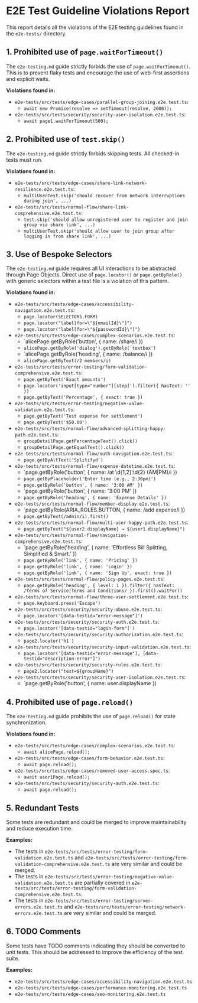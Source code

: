 # E2E Test Guideline Violations Report

This report details all the violations of the E2E testing guidelines found in the `e2e-tests/` directory.

## 1. Prohibited use of `page.waitForTimeout()`

The `e2e-testing.md` guide strictly forbids the use of `page.waitForTimeout()`. This is to prevent flaky tests and encourage the use of web-first assertions and explicit waits.

**Violations found in:**

-   `e2e-tests/src/tests/edge-cases/parallel-group-joining.e2e.test.ts`:
    -   `await new Promise(resolve => setTimeout(resolve, 2000));`
-   `e2e-tests/src/tests/security/security-user-isolation.e2e.test.ts`:
    -   `await page1.waitForTimeout(500);`

## 2. Prohibited use of `test.skip()`

The `e2e-testing.md` guide strictly forbids skipping tests. All checked-in tests must run.

**Violations found in:**

-   `e2e-tests/src/tests/edge-cases/share-link-network-resilience.e2e.test.ts`:
    -   `multiUserTest.skip('should recover from network interruptions during join', ...)`
-   `e2e-tests/src/tests/normal-flow/share-link-comprehensive.e2e.test.ts`:
    -   `test.skip('should allow unregistered user to register and join group via share link', ...)`
    -   `multiUserTest.skip('should allow user to join group after logging in from share link', ...)`

## 3. Use of Bespoke Selectors

The `e2e-testing.md` guide requires all UI interactions to be abstracted through Page Objects. Direct use of `page.locator()` or `page.getByRole()` with generic selectors within a test file is a violation of this pattern.

**Violations found in:**

-   `e2e-tests/src/tests/edge-cases/accessibility-navigation.e2e.test.ts`:
    -   `page.locator(SELECTORS.FORM)`
    -   `page.locator("label[for=\"${emailId}\"]")`
    -   `page.locator("label[for=\"${passwordId}\"]")`
-   `e2e-tests/src/tests/edge-cases/complex-scenarios.e2e.test.ts`:
    -   `alicePage.getByRole('button', { name: /share/i })
    -   `alicePage.getByRole('dialog').getByRole('textbox')`
    -   `alicePage.getByRole('heading', { name: /balance/i })
    -   `alicePage.getByText(/2 members/i)`
-   `e2e-tests/src/tests/error-testing/form-validation-comprehensive.e2e.test.ts`:
    -   `page.getByText('Exact amounts')`
    -   `page.locator('input[type="number"][step]').filter({ hasText: '' })`
    -   `page.getByText('Percentage', { exact: true })`
-   `e2e-tests/src/tests/error-testing/negative-value-validation.e2e.test.ts`:
    -   `page.getByText('Test expense for settlement')`
    -   `page.getByText('$50.00')`
-   `e2e-tests/src/tests/normal-flow/advanced-splitting-happy-path.e2e.test.ts`:
    -   `groupDetailPage.getPercentageText().click()`
    -   `groupDetailPage.getEqualText().click()`
-   `e2e-tests/src/tests/normal-flow/auth-navigation.e2e.test.ts`:
    -   `page.getByAltText('Splitifyd')`
-   `e2e-tests/src/tests/normal-flow/expense-datetime.e2e.test.ts`:
    -   `page.getByRole('button', { name: /at \d{1,2}:\d{2} (AM|PM)/i })
    -   `page.getByPlaceholder('Enter time (e.g., 2:30pm)')`
    -   `page.getByRole('button', { name: '3:00 AM' })`
    -   `page.getByRole('button', { name: '3:00 PM' })
    -   `page.getByRole('heading', { name: 'Expense Details' })`
-   `e2e-tests/src/tests/normal-flow/member-display.e2e.test.ts`:
    -   `page.getByRole(ARIA_ROLES.BUTTON, { name: /add expense/i })
    -   `page.getByText(/admin/i).first()`
-   `e2e-tests/src/tests/normal-flow/multi-user-happy-path.e2e.test.ts`:
    -   `page.getByText("${user2.displayName} → ${user1.displayName}")`
-   `e2e-tests/src/tests/normal-flow/navigation-comprehensive.e2e.test.ts`:
    -   `page.getByRole('heading', { name: 'Effortless Bill Splitting, Simplified & Smart.' })
    -   `page.getByRole('link', { name: 'Pricing' })`
    -   `page.getByRole('link', { name: 'Login' })`
    -   `page.getByRole('link', { name: 'Sign Up', exact: true })`
-   `e2e-tests/src/tests/normal-flow/policy-pages.e2e.test.ts`:
    -   `page.getByRole('heading', { level: 1 }).filter({ hasText: /Terms of Service|Terms and Conditions/ }).first().waitFor()`
-   `e2e-tests/src/tests/normal-flow/three-user-settlement.e2e.test.ts`:
    -   `page.keyboard.press('Escape')`
-   `e2e-tests/src/tests/security/security-abuse.e2e.test.ts`:
    -   `page.locator('[data-testid="error-message"]')`
-   `e2e-tests/src/tests/security/security-auth.e2e.test.ts`:
    -   `page.locator('[data-testid="login-form"]')`
-   `e2e-tests/src/tests/security/security-authorization.e2e.test.ts`:
    -   `page2.locator('h1')`
-   `e2e-tests/src/tests/security/security-input-validation.e2e.test.ts`:
    -   `page.locator('[data-testid="error-message"], [data-testid="description-error"]')`
-   `e2e-tests/src/tests/security/security-rules.e2e.test.ts`:
    -   `page2.locator("text=${groupName}")`
-   `e2e-tests/src/tests/security/security-user-isolation.e2e.test.ts`:
    -   `page.getByRole('button', { name: user.displayName })

## 4. Prohibited use of `page.reload()`

The `e2e-testing.md` guide prohibits the use of `page.reload()` for state synchronization.

**Violations found in:**

-   `e2e-tests/src/tests/edge-cases/complex-scenarios.e2e.test.ts`:
    -   `await alicePage.reload();`
-   `e2e-tests/src/tests/edge-cases/form-behavior.e2e.test.ts`:
    -   `await page.reload();`
-   `e2e-tests/src/tests/edge-cases/removed-user-access.spec.ts`:
    -   `await user1Page.reload();`
-   `e2e-tests/src/tests/security/security-auth.e2e.test.ts`:
    -   `await page.reload();`

## 5. Redundant Tests

Some tests are redundant and could be merged to improve maintainability and reduce execution time.

**Examples:**

-   The tests in `e2e-tests/src/tests/error-testing/form-validation.e2e.test.ts` and `e2e-tests/src/tests/error-testing/form-validation-comprehensive.e2e.test.ts` are very similar and could be merged.
-   The tests in `e2e-tests/src/tests/error-testing/negative-value-validation.e2e.test.ts` are partially covered in `e2e-tests/src/tests/error-testing/form-validation-comprehensive.e2e.test.ts`.
-   The tests in `e2e-tests/src/tests/error-testing/server-errors.e2e.test.ts` and `e2e-tests/src/tests/error-testing/network-errors.e2e.test.ts` are very similar and could be merged.

## 6. TODO Comments

Some tests have TODO comments indicating they should be converted to unit tests. This should be addressed to improve the efficiency of the test suite.

**Examples:**

-   `e2e-tests/src/tests/edge-cases/accessibility-navigation.e2e.test.ts`
-   `e2e-tests/src/tests/edge-cases/performance-monitoring.e2e.test.ts`
-   `e2e-tests/src/tests/edge-cases/seo-monitoring.e2e.test.ts`
